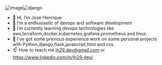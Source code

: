![image](https://github.com/jh31barbosa/jh31barbosa/assets/99149994/c3f7a9c8-2eeb-4390-a1c8-23deec243e04)![django](https://github.com/jh31barbosa/jh31barbosa/assets/99149994/e04bcaa0-4ab8-45d1-bade-cf5970e64d01)

- 👋 Hi, I’m Jose Henrique
- 👀 I’m a enthusiastic of devops and software development
- 🌱 I’m currently learning devops technologies like aws,terraform,docker,kubernetes,grafana,prometheus and linux.
- 💞️ I've got some previous experience work on some personal projects with Python,django,flask,javascript,html and css.
- 📫 How to reach me jh29.dev@gmail.com or https://www.linkedin.com/in/jh29-dev/

<!---
jh31barbosa/jh31barbosa is a ✨ special ✨ repository because its `README.md` (this file) appears on your GitHub profile.
You can click the Preview link to take a look at your changes.
--->
